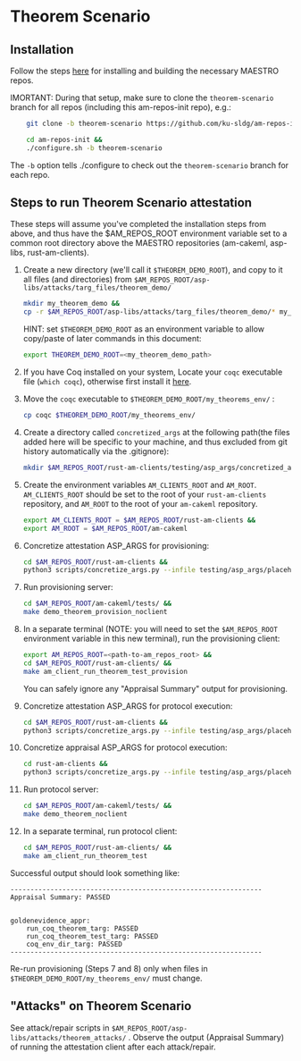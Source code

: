 # Theorem Scenario

## Installation

Follow the steps [here](https://github.com/ku-sldg/am-repos-init/blob/theorem-scenario/README.md) for installing and building the necessary MAESTRO repos.

IMORTANT:  During that setup, make sure to clone the `theorem-scenario` branch for all repos (including this am-repos-init repo), e.g.:

```sh
    git clone -b theorem-scenario https://github.com/ku-sldg/am-repos-init.git
```
```sh
    cd am-repos-init &&
    ./configure.sh -b theorem-scenario
```

The `-b` option tells ./configure to check out the `theorem-scenario` branch for each repo.



## Steps to run Theorem Scenario attestation

These steps will assume you've completed the installation steps from above, and thus have the $AM_REPOS_ROOT environment variable set to a common root directory above the MAESTRO repositories (am-cakeml, asp-libs, rust-am-clients).

1) Create a new directory (we'll call it `$THEOREM_DEMO_ROOT`), and copy to it all files (and directories) from `$AM_REPOS_ROOT/asp-libs/attacks/targ_files/theorem_demo/` 

    ```sh
    mkdir my_theorem_demo && 
    cp -r $AM_REPOS_ROOT/asp-libs/attacks/targ_files/theorem_demo/* my_theorem_demo/

    ```

    HINT:  set `$THEOREM_DEMO_ROOT` as an environment variable to allow copy/paste of later commands in this document:

    ```sh
    export THEOREM_DEMO_ROOT=<my_theorem_demo_path>
    ```


1) If you have Coq installed on your system, Locate your `coqc` executable file (`which coqc`), otherwise first install it [here](https://rocq-prover.org/install).
1) Move the `coqc` executable to `$THEOREM_DEMO_ROOT/my_theorems_env/` :
    ```sh
    cp coqc $THEOREM_DEMO_ROOT/my_theorems_env/
    ```
1) Create a directory called `concretized_args` at the following path(the files added here will be specific to your machine, and thus excluded from git history automatically via the .gitignore):
    ```sh
    mkdir $AM_REPOS_ROOT/rust-am-clients/testing/asp_args/concretized_args
    ```

1) Create the environment variables `AM_CLIENTS_ROOT` and `AM_ROOT`. `AM_CLIENTS_ROOT` should be set to the root of your `rust-am-clients` repository, and `AM_ROOT` to the root of your `am-cakeml` repository.
   ```sh
   export AM_CLIENTS_ROOT = $AM_REPOS_ROOT/rust-am-clients &&
   export AM_ROOT = $AM_REPOS_ROOT/am-cakeml
   ```

1) Concretize attestation ASP_ARGS for provisioning: 
    ```sh
    cd $AM_REPOS_ROOT/rust-am-clients &&
    python3 scripts/concretize_args.py --infile testing/asp_args/placeholder_args/run_theorem_test_provision_args_abstracted.json --outfile testing/asp_args/concretized_args/run_theorem_test_provision_args_concretized.json --params x=$THEOREM_DEMO_ROOT
    ```
1) Run provisioning server:
    ```sh
    cd $AM_REPOS_ROOT/am-cakeml/tests/ &&
    make demo_theorem_provision_noclient
    ```
1) In a separate terminal (NOTE: you will need to set the `$AM_REPOS_ROOT` environment variable in this new terminal), run the provisioning client:
    ```sh
    export AM_REPOS_ROOT=<path-to-am_repos_root> &&
    cd $AM_REPOS_ROOT/rust-am-clients/ &&
    make am_client_run_theorem_test_provision
    ```
    You can safely ignore any "Appraisal Summary" output for provisioning.
1) Concretize attestation ASP_ARGS for protocol execution:
    ```sh
    cd $AM_REPOS_ROOT/rust-am-clients &&
    python3 scripts/concretize_args.py --infile testing/asp_args/placeholder_args/run_theorem_test_args_abstracted.json --outfile testing/asp_args/concretized_args/run_theorem_test_args_concretized.json --params x=$THEOREM_DEMO_ROOT
    ```
1) Concretize appraisal ASP_ARGS for protocol execution:
    ```sh
    cd rust-am-clients &&
    python3 scripts/concretize_args.py --infile testing/asp_args/placeholder_args/run_theorem_test_args_appr_abstracted.json --outfile testing/asp_args/concretized_args/run_theorem_test_args_appr_concretized.json --params x=$AM_ROOT
    ```
1) Run protocol server:
    ```sh
    cd $AM_REPOS_ROOT/am-cakeml/tests/ &&
    make demo_theorem_noclient
    ```
1) In a separate terminal, run protocol client:
    ```sh
    cd $AM_REPOS_ROOT/rust-am-clients/ &&
    make am_client_run_theorem_test
    ```

Successful output should look something like:

```
---------------------------------------------------------------
Appraisal Summary: PASSED


goldenevidence_appr:
	run_coq_theorem_targ: PASSED
	run_coq_theorem_test_targ: PASSED
	coq_env_dir_targ: PASSED
---------------------------------------------------------------
```

Re-run provisioning (Steps 7 and 8) only when files in `$THEOREM_DEMO_ROOT/my_theorems_env/` must change.

## "Attacks" on Theorem Scenario

See attack/repair scripts in `$AM_REPOS_ROOT/asp-libs/attacks/theorem_attacks/` .  Observe the output (Appraisal Summary) of running the attestation client after each attack/repair.
